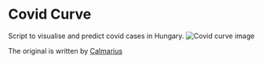 # Covid Curve
Script to visualise and predict covid cases in Hungary.
![Covid curve image](https://i.imgur.com/NDizlG8.png)

The original is written by [Calmarius](https://github.com/Calmarius)
